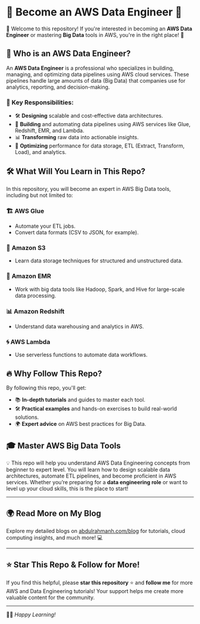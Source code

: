 
# 🌟 Become an AWS Data Engineer 🌟 

👋 Welcome to this repository! If you're interested in becoming an **AWS Data Engineer** or mastering **Big Data** tools in AWS, you're in the right place! 🚀

## 📌 Who is an AWS Data Engineer? 

An **AWS Data Engineer** is a professional who specializes in building, managing, and optimizing data pipelines using AWS cloud services. These pipelines handle large amounts of data (Big Data) that companies use for analytics, reporting, and decision-making.

### 🎯 Key Responsibilities:

- 🛠️ **Designing** scalable and cost-effective data architectures.
- 🚀 **Building** and automating data pipelines using AWS services like Glue, Redshift, EMR, and Lambda.
- 📊 **Transforming** raw data into actionable insights.
- 🔧 **Optimizing** performance for data storage, ETL (Extract, Transform, Load), and analytics.

## 🛠 What Will You Learn in This Repo?

In this repository, you will become an expert in AWS Big Data tools, including but not limited to:

### 🏗️ **AWS Glue** 
  - Automate your ETL jobs.
  - Convert data formats (CSV to JSON, for example).
  
### 📂 **Amazon S3**
  - Learn data storage techniques for structured and unstructured data.
  
### 🚀 **Amazon EMR**
  - Work with big data tools like Hadoop, Spark, and Hive for large-scale data processing.

### 📊 **Amazon Redshift**
  - Understand data warehousing and analytics in AWS.

### 🌀 **AWS Lambda**
  - Use serverless functions to automate data workflows.

## 🔥 Why Follow This Repo?

By following this repo, you'll get:

- 📚 **In-depth tutorials** and guides to master each tool.
- 🛠 **Practical examples** and hands-on exercises to build real-world solutions.
- 🌍 **Expert advice** on AWS best practices for Big Data.

## 🎓 Master AWS Big Data Tools

💡 This repo will help you understand AWS Data Engineering concepts from beginner to expert level. You will learn how to design scalable data architectures, automate ETL pipelines, and become proficient in AWS services. Whether you’re preparing for a **data engineering role** or want to level up your cloud skills, this is the place to start!

---

## 🌍 **Read More on My Blog**

Explore my detailed blogs on [abdulrahmanh.com/blog](https://abdulrahmanh.com/blog) for tutorials, cloud computing insights, and much more! 💻

---

## ⭐️ **Star This Repo & Follow for More!**

If you find this helpful, please **star this repository** ⭐️ and **follow me** for more AWS and Data Engineering tutorials! Your support helps me create more valuable content for the community.

---

👨‍💻 *Happy Learning!*
